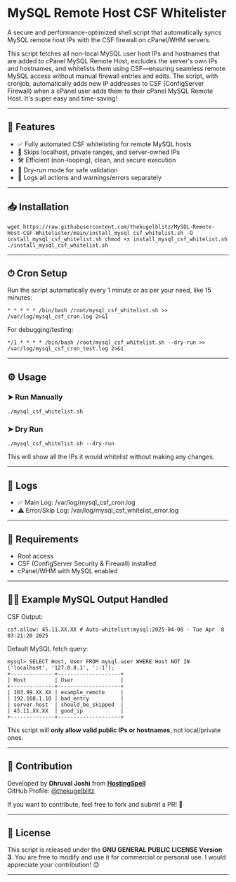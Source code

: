 # MySQL Remote Host CSF Whitelister

A secure and performance-optimized shell script that automatically syncs MySQL remote host IPs with the CSF firewall on cPanel/WHM servers.

This script fetches all non-local MySQL user host IPs and hostnames that are added to cPanel MySQL Remote Host, excludes the server's own IPs and hostnames, and whitelists them using CSF—ensuring seamless remote MySQL access without manual firewall entries and edits. The script, with cronjob, automatically adds new IP addresses to CSF (ConfigServer Firewall) when a cPanel user adds them to their cPanel MySQL Remote Host. It's super easy and time-saving!

---

## 🔧 Features

- ✅ Fully automated CSF whitelisting for remote MySQL hosts
- 🚫 Skips localhost, private ranges, and server-owned IPs
- 🛠 Efficient (non-looping), clean, and secure execution
- 📄 Dry-run mode for safe validation
- 📝 Logs all actions and warnings/errors separately

---

## 📥 Installation

`
wget https://raw.githubusercontent.com/thekugelblitz/MySQL-Remote-Host-CSF-Whitelister/main/install_mysql_csf_whitelist.sh -O install_mysql_csf_whitelist.sh
chmod +x install_mysql_csf_whitelist.sh
./install_mysql_csf_whitelist.sh
`

---

## ⏱ Cron Setup

Run the script automatically every 1 minute or as per your need, like 15 minutes:

`* * * * * /bin/bash /root/mysql_csf_whitelist.sh >> /var/log/mysql_csf_cron.log 2>&1`

For debugging/testing:

`*/1 * * * * /bin/bash /root/mysql_csf_whitelist.sh --dry-run >> /var/log/mysql_csf_cron_test.log 2>&1`

---

## ⚙️ Usage

### ➤ Run Manually

`
./mysql_csf_whitelist.sh
`

### ➤ Dry Run

`
./mysql_csf_whitelist.sh --dry-run
`

This will show all the IPs it would whitelist without making any changes.

---

## 📂 Logs

- ✅ Main Log: /var/log/mysql_csf_cron.log
- ⚠️ Error/Skip Log: /var/log/mysql_csf_whitelist_error.log

---

## 🔐 Requirements

- Root access
- CSF (ConfigServer Security & Firewall) installed
- cPanel/WHM with MySQL enabled

---

## 🧑‍💻 Example MySQL Output Handled

CSF Output:

`
csf.allow: 45.11.XX.XX # Auto-whitelist:mysql:2025-04-08 - Tue Apr  8 03:21:20 2025
`

Default MySQL fetch query:

```
mysql> SELECT Host, User FROM mysql.user WHERE Host NOT IN ('localhost', '127.0.0.1', '::1');
+--------------+--------------------+
| Host         | User               |
+--------------+--------------------+
| 103.99.XX.XX | example_remote     |
| 192.168.1.10 | bad_entry          |
| server.host  | should_be_skipped  |
| 45.11.XX.XX  | good_ip            |
+--------------+--------------------+
```

This script will **only allow valid public IPs or hostnames**, not local/private ones.


---

## **🤝 Contribution**
Developed by **Dhruval Joshi** from **[HostingSpell](https://hostingspell.com)**  
GitHub Profile: [@thekugelblitz](https://github.com/thekugelblitz)

If you want to contribute, feel free to fork and submit a PR! 🚀

---

## **📜 License**
This script is released under the **GNU GENERAL PUBLIC LICENSE Version 3**. You are free to modify and use it for commercial or personal use. I would appreciate your contribution! 😊

---
